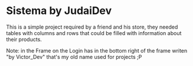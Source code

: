 # Sistema by JudaiDev

This is a simple project required by a friend and his store, they needed tables with columns and rows that could be filled with information about their products.

Note: in the Frame on the Login has in the bottom right of the frame writen "by Victor_Dev" that's my old name used for projects ;P
